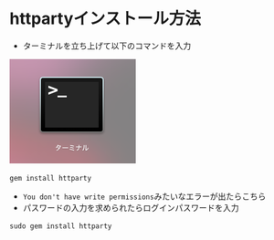 # httpartyインストール方法

* ターミナルを立ち上げて以下のコマンドを入力

![](terminal.png)
```
gem install httparty
```

* `You don't have write permissions`みたいなエラーが出たらこちら
* パスワードの入力を求められたらログインパスワードを入力
```
sudo gem install httparty
```